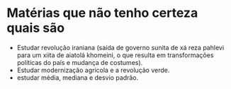 # Matérias que não tenho certeza quais são
- Estudar revolução iraniana (saída de governo sunita de xá reza pahlevi para um  xiita de aiatolá khomeini, o que resulta em transformações políticas do país e mudança de costumes).
- Estudar modernização agrícola e a revolução verde.
- estudar média, mediana e desvio padrão. 